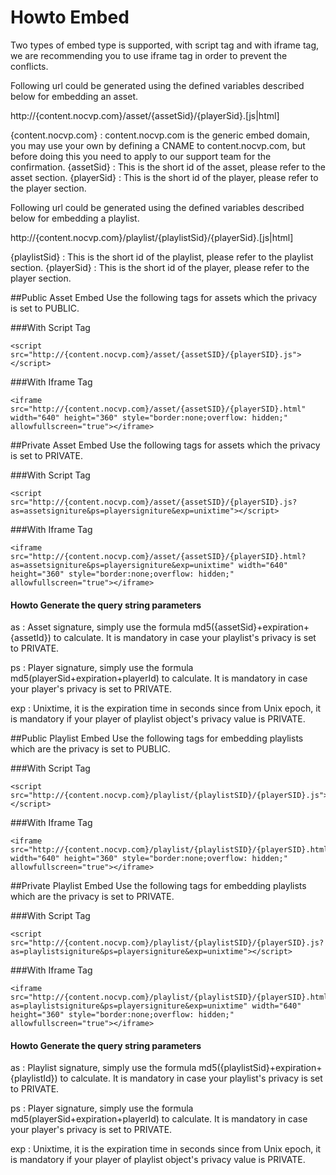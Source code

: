 # Howto Embed
Two types of embed type is supported, with script tag and with iframe tag, we are recommending you to use iframe tag in order to prevent the conflicts. 

Following url could be generated using the defined variables described below for embedding an asset.

http://{content.nocvp.com}/asset/{assetSid}/{playerSid}.[js|html]

{content.nocvp.com} : content.nocvp.com is the generic embed domain, you may use your own by defining a CNAME to content.nocvp.com, but before doing this you need to apply to our support team for the confirmation.
{assetSid} : This is the short id of the asset, please refer to the asset section.
{playerSid} : This is the short id of the player, please refer to the player section.

Following url could be generated using the defined variables described below for embedding a playlist.

http://{content.nocvp.com}/playlist/{playlistSid}/{playerSid}.[js|html]

{playlistSid} : This is the short id of the playlist, please refer to the playlist section.
{playerSid} : This is the short id of the player, please refer to the player section.



##Public Asset Embed
Use the following tags for assets which the privacy is set to PUBLIC.

###With Script Tag

```
<script src="http://{content.nocvp.com}/asset/{assetSID}/{playerSID}.js"></script>
```

###With Iframe Tag

```
<iframe src="http://{content.nocvp.com}/asset/{assetSID}/{playerSID}.html" width="640" height="360" style="border:none;overflow: hidden;" allowfullscreen="true"></iframe>
```


##Private Asset Embed
Use the following tags for assets which the privacy is set to PRIVATE.

###With Script Tag

```
<script src="http://{content.nocvp.com}/asset/{assetSID}/{playerSID}.js?as=assetsigniture&ps=playersigniture&exp=unixtime"></script>
```

###With Iframe Tag

```
<iframe src="http://{content.nocvp.com}/asset/{assetSID}/{playerSID}.html?as=assetsigniture&ps=playersigniture&exp=unixtime" width="640" height="360" style="border:none;overflow: hidden;" allowfullscreen="true"></iframe>
```

#### Howto Generate the query string parameters
as : Asset signature, simply use the formula md5({assetSid}+expiration+{assetId}) to calculate. It is mandatory in case your playlist's privacy is set to PRIVATE.

ps : Player signature, simply use the formula md5(playerSid+expiration+playerId) to calculate. It is mandatory in case your player's privacy is set to PRIVATE.

exp : Unixtime, it is the expiration time in seconds since from Unix epoch, it is mandatory if your player of playlist object's privacy value is PRIVATE.



##Public Playlist Embed
Use the following tags for embedding playlists which are the privacy is set to PUBLIC.

###With Script Tag

```
<script src="http://{content.nocvp.com}/playlist/{playlistSID}/{playerSID}.js"></script>
```

###With Iframe Tag

```
<iframe src="http://{content.nocvp.com}/playlist/{playlistSID}/{playerSID}.html" width="640" height="360" style="border:none;overflow: hidden;" allowfullscreen="true"></iframe>
```


##Private Playlist Embed
Use the following tags for embedding playlists which are the privacy is set to PRIVATE.

###With Script Tag

```
<script src="http://{content.nocvp.com}/playlist/{playlistSID}/{playerSID}.js?as=playlistsigniture&ps=playersigniture&exp=unixtime"></script>
```

###With Iframe Tag

```
<iframe src="http://{content.nocvp.com}/playlist/{playlistSID}/{playerSID}.html?as=playlistsigniture&ps=playersigniture&exp=unixtime" width="640" height="360" style="border:none;overflow: hidden;" allowfullscreen="true"></iframe>
```

#### Howto Generate the query string parameters
as : Playlist signature, simply use the formula md5({playlistSid}+expiration+{playlistId}) to calculate. It is mandatory in case your playlist's privacy is set to PRIVATE.

ps : Player signature, simply use the formula md5(playerSid+expiration+playerId) to calculate. It is mandatory in case your player's privacy is set to PRIVATE.

exp : Unixtime, it is the expiration time in seconds since from Unix epoch, it is mandatory if your player of playlist object's privacy value is PRIVATE.


